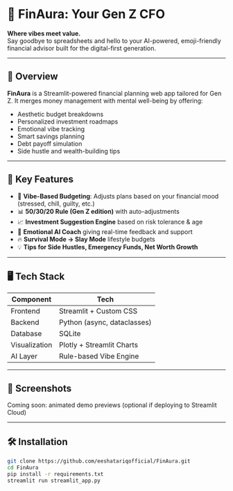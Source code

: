 # 💸 FinAura: Your Gen Z CFO

**Where vibes meet value.**  
Say goodbye to spreadsheets and hello to your AI-powered, emoji-friendly financial advisor built for the digital-first generation.

---

## 🌈 Overview

**FinAura** is a Streamlit-powered financial planning web app tailored for Gen Z. It merges money management with mental well-being by offering:
- Aesthetic budget breakdowns
- Personalized investment roadmaps
- Emotional vibe tracking
- Smart savings planning
- Debt payoff simulation
- Side hustle and wealth-building tips

---

## 🚀 Key Features

- 🧠 **Vibe-Based Budgeting**: Adjusts plans based on your financial mood (stressed, chill, guilty, etc.)
- 📊 **50/30/20 Rule (Gen Z edition)** with auto-adjustments
- 📈 **Investment Suggestion Engine** based on risk tolerance & age
- 💬 **Emotional AI Coach** giving real-time feedback and support
- 🔥 **Survival Mode → Slay Mode** lifestyle budgets
- 💡 **Tips for Side Hustles, Emergency Funds, Net Worth Growth**

---

## 🖥️ Tech Stack

| Component      | Tech                      |
|----------------|---------------------------|
| Frontend       | Streamlit + Custom CSS    |
| Backend        | Python (async, dataclasses) |
| Database       | SQLite                    |
| Visualization  | Plotly + Streamlit Charts |
| AI Layer       | Rule-based Vibe Engine    |

---

## 📸 Screenshots

Coming soon: animated demo previews (optional if deploying to Streamlit Cloud)

---

## 🛠️ Installation

```bash
git clone https://github.com/eeshatariqofficial/FinAura.git
cd FinAura
pip install -r requirements.txt
streamlit run streamlit_app.py
